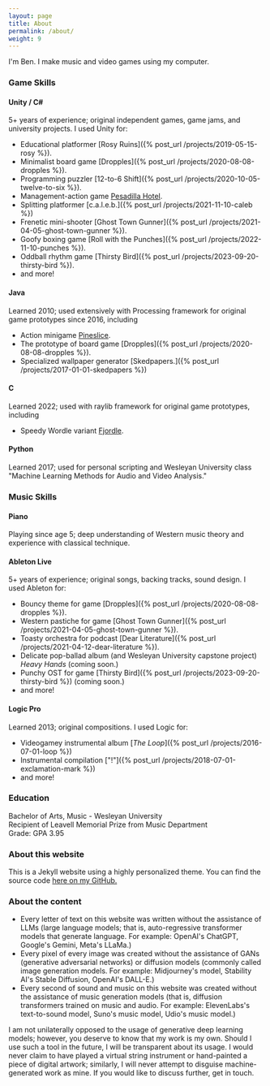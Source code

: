 ```yaml
---
layout: page
title: About
permalink: /about/
weight: 9
---
```


I'm Ben. I make music and video games using my computer.

### Game Skills

#### Unity / C#
5+ years of experience; original independent games, game jams, and university projects. I used Unity for:
- Educational platformer [Rosy Ruins]({% post_url /projects/2019-05-15-rosy %}).
- Minimalist board game [Dropples]({% post_url /projects/2020-08-08-dropples %}).
- Programming puzzler [12-to-6 Shift]({% post_url /projects/2020-10-05-twelve-to-six %}).
- Management-action game [Pesadilla Hotel](https://robertbuckley.itch.io/pesadilla-hotel).
- Splitting platformer [c.a.l.e.b.]({% post_url /projects/2021-11-10-caleb %})
- Frenetic mini-shooter [Ghost Town Gunner]({% post_url /projects/2021-04-05-ghost-town-gunner %}).
- Goofy boxing game [Roll with the Punches]({% post_url /projects/2022-11-10-punches %}).
- Oddball rhythm game [Thirsty Bird]({% post_url /projects/2023-09-20-thirsty-bird %}).
- and more!

#### Java
Learned 2010; used extensively with Processing framework for original game prototypes since 2016, including
- Action minigame [Pineslice](https://bgsulz.itch.io/pineslice).
- The prototype of board game [Dropples]({% post_url /projects/2020-08-08-dropples %}).
- Specialized wallpaper generator [Skedpapers.]({% post_url /projects/2017-01-01-skedpapers %})

#### C
Learned 2022; used with raylib framework for original game prototypes, including
- Speedy Wordle variant [Fjordle](https://bgsulz.itch.io/fjordle).

#### Python
Learned 2017; used for personal scripting and Wesleyan University class "Machine Learning Methods for Audio and Video Analysis."

### Music Skills

#### Piano
Playing since age 5; deep understanding of Western music theory and experience with classical technique.

#### Ableton Live
5+ years of experience; original songs, backing tracks, sound design. I used Ableton for:
- Bouncy theme for game [Dropples]({% post_url /projects/2020-08-08-dropples %}).
- Western pastiche for game [Ghost Town Gunner]({% post_url /projects/2021-04-05-ghost-town-gunner %}).
- Toasty orchestra for podcast [Dear Literature]({% post_url /projects/2021-04-12-dear-literature %}).
- Delicate pop-ballad album (and Wesleyan University capstone project) _Heavy Hands_ (coming soon.)
- Punchy OST for game [Thirsty Bird]({% post_url /projects/2023-09-20-thirsty-bird %}) (coming soon.)
- and more!

#### Logic Pro
Learned 2013; original compositions. I used Logic for:
- Videogamey instrumental album [_The Loop_]({% post_url /projects/2016-07-01-loop %})
- Instrumental compilation ["!"]({% post_url /projects/2018-07-01-exclamation-mark %})
- and more!


### Education
Bachelor of Arts, Music - Wesleyan University\
Recipient of Leavell Memorial Prize from Music Department\
Grade: GPA 3.95


### About this website

This is a Jekyll website using a highly personalized theme. You can find the source code [here on my GitHub.](https://github.com/bgsulz/bgsulz.github.io)

### About the content

- Every letter of text on this website was written without the assistance of LLMs (large language models; that is, auto-regressive transformer models that generate language. For example: OpenAI's ChatGPT, Google's Gemini, Meta's LLaMa.) 
- Every pixel of every image was created without the assistance of GANs (generative adversarial networks) or diffusion models (commonly called image generation models. For example: Midjourney's model, Stability AI's Stable Diffusion, OpenAI's DALL-E.)
- Every second of sound and music on this website was created without the assistance of music generation models (that is, diffusion transformers trained on music and audio. For example: ElevenLabs's text-to-sound model, Suno's music model, Udio's music model.)

I am not unilaterally opposed to the usage of generative deep learning models; however, you deserve to know that my work is my own. Should I use such a tool in the future, I will be transparent about its usage. I would never claim to have played a virtual string instrument or hand-painted a piece of digital artwork; similarly, I will never attempt to disguise machine-generated work as mine. If you would like to discuss further, get in touch.